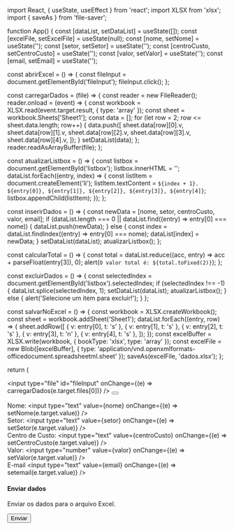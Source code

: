 import React, { useState, useEffect } from 'react';
import XLSX from 'xlsx';
import { saveAs } from 'file-saver';

function App() {
  const [dataList, setDataList] = useState([]);
  const [excelFile, setExcelFile] = useState(null);
  const [nome, setNome] = useState('');
  const [setor, setSetor] = useState('');
  const [centroCusto, setCentroCusto] = useState('');
  const [valor, setValor] = useState('');
  const [email, setEmail] = useState('');

  const abrirExcel = () => {
    const fileInput = document.getElementById('fileInput');
    fileInput.click();
  };

  const carregarDados = (file) => {
    const reader = new FileReader();
    reader.onload = (event) => {
      const workbook = XLSX.read(event.target.result, { type: 'array' });
      const sheet = workbook.Sheets['Sheet1'];
      const data = [];
      for (let row = 2; row <= sheet.data.length; row++) {
        data.push([
          sheet.data[row][0].v,
          sheet.data[row][1].v,
          sheet.data[row][2].v,
          sheet.data[row][3].v,
          sheet.data[row][4].v,
        ]);
      }
      setDataList(data);
    };
    reader.readAsArrayBuffer(file);
  };

  const atualizarListbox = () => {
    const listbox = document.getElementById('listbox');
    listbox.innerHTML = '';
    dataList.forEach((entry, index) => {
      const listItem = document.createElement('li');
      listItem.textContent = `${index + 1}. ${entry[0]}, ${entry[1]}, ${entry[2]}, ${entry[3]}, ${entry[4]}`;
      listbox.appendChild(listItem);
    });
  };

  const inserirDados = () => {
    const newData = [nome, setor, centroCusto, valor, email];
    if (dataList.length === 0 || dataList.find((entry) => entry[0] === nome)) {
      dataList.push(newData);
    } else {
      const index = dataList.findIndex((entry) => entry[0] === nome);
      dataList[index] = newData;
    }
    setDataList(dataList);
    atualizarListbox();
  };

  const calcularTotal = () => {
    const total = dataList.reduce((acc, entry) => acc + parseFloat(entry[3]), 0);
    alert(`O valor total é: ${total.toFixed(2)}`);
  };

  const excluirDados = () => {
    const selectedIndex = document.getElementById('listbox').selectedIndex;
    if (selectedIndex !== -1) {
      dataList.splice(selectedIndex, 1);
      setDataList(dataList);
      atualizarListbox();
    } else {
      alert('Selecione um item para excluir!');
    }
  };

  const salvarNoExcel = () => {
    const workbook = XLSX.createWorkbook();
    const sheet = workbook.addSheet('Sheet1');
    dataList.forEach((entry, row) => {
      sheet.addRow([
        { v: entry[0], t: 's' },
        { v: entry[1], t: 's' },
        { v: entry[2], t: 's' },
        { v: entry[3], t: 'n' },
        { v: entry[4], t: 's' },
      ]);
    });
    const excelBuffer = XLSX.write(workbook, { bookType: 'xlsx', type: 'array' });
    const excelFile = new Blob([excelBuffer], { type: 'application/vnd.openxmlformats-officedocument.spreadsheetml.sheet' });
    saveAs(excelFile, 'dados.xlsx');
  };

  return (
    <div>
      <input type="file" id="fileInput" onChange={(e) => carregarDados(e.target.files[0])} />
      <button onClick={abrirExcel}></button>
      <br />
      <br />
      <label>Nome:</label>
      <input type="text" value={nome} onChange={(e) => setNome(e.target.value)} />
      <br />
      <label>Setor:</label>
      <input type="text" value={setor} onChange={(e) => setSetor(e.target.value)} />
      <br />
      <label>Centro de Custo:</label>
      <input type="text" value={centroCusto} onChange={(e) => setCentroCusto(e.target.value)} />
      <br />
      <label>Valor:</label>
      <input type="number" value={valor} onChange={(e) => setValor(e.target.value)} />
      <br />
      <label>E-mail</label>
      <input type="text" value={email} onChange={(e) => setemail(e.target.value)} />
      <br />
       <h4>Enviar dados</h4>
      <p>Enviar os dados para o arquivo Excel.</p>
      <button onClick={salvarNoExcel}>Enviar</button>
    </div>
  

  